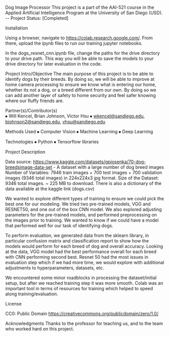 Dog Image Processor
This project is a part of the AAI-521 course in the Applied Artificial Intelligence Program at the University of San Diego (USD).
-- Project Status: [Completed]

Installation

Using a browser, navigate to https://colab.research.google.com/. From there, upload the ipynb files to run our training jupyter notebooks.

In the dogs_resnet_cnn.ipynb file, change the paths for the drive directory to your drive path. This way you will be able to save the models to your drive directory for later evaluation in the code.
  
Project Intro/Objective
The main purpose of this project is to be able to identify dogs by their breeds. By doing so, we will be able to improve at home camera processing to ensure we know what is entering our home, whether its not a dog, or a breed different from our own. By doing so we can add another layer of safety to home security and feel safer knowing where our fluffy friends are.


Partner(s)/Contributor(s)  
⦁	Will Kencel, Brian Johnson, Victor Hsu
⦁	wkencel@sandiego.edu, bjohnson2@sandiego.edu, vhsu@sandiego.edu

Methods Used
⦁	Computer Vision
⦁	Machine Learning
⦁	Deep Learning

Technologies
⦁	Python
⦁	Tensorflow libraries


Project Description

Data source: https://www.kaggle.com/datasets/gpiosenka/70-dog-breedsimage-data-set - A dataset with a large number of dog breed images
Number of Variables: 7946 train images + 700 test images + 700 validation images (9346 total images) in 224x224x3 jpg format.
Size of the Dataset: 9346 total images. ~ 225 MB to download. There is also a dictionary of the data available at the kaggle link (dogs.csv)

We wanted to explore different types of training to ensure we could pick the best one for our modeling. We tried two pre-trained models, VGG and RESNET50, and one out of the box CNN model. We also explored adjusting parameters for the pre-trained models, and performed preprocessing on the images prior to training. We wanted to know if we could have a model that performed well for our task of identifying dogs. 

To perform evaluation, we generated data from the sklearn library, in particular confusion matrix and classification report to show how the models would perform for each breed of dog and overall accuracy. Looking at the data, VGG model had the best performance overall for each breed with CNN performing second best. Resnet 50 had the most issues in evaluation step which if we had more time, we would explore with additional adjustments to hyperparameters, datasets, etc.

We encountered some minor roadblocks in processing the dataset/initial setup, but after we reached training step it was more smooth. Colab was an important tool in terms of resources for training which helped to speed along training/evaluation.

License

CC0: Public Domain
https://creativecommons.org/publicdomain/zero/1.0/

Acknowledgments
Thanks to the professor for teaching us, and to the team who worked hard on this project.
